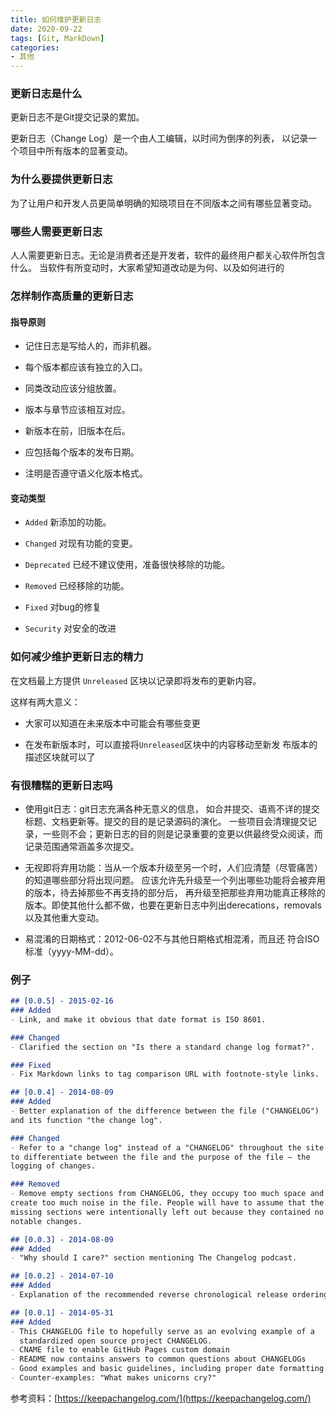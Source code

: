 ```yaml
---
title: 如何维护更新日志
date: 2020-09-22
tags: [Git, MarkDown]
categories: 
- 其他
---
```


### 更新日志是什么

更新日志不是Git提交记录的累加。

更新日志（Change Log）是一个由人工编辑，以时间为倒序的列表， 以记录一个项目中所有版本的显著变动。

### 为什么要提供更新日志

为了让用户和开发人员更简单明确的知晓项目在不同版本之间有哪些显著变动。

### 哪些人需要更新日志

人人需要更新日志。无论是消费者还是开发者，软件的最终用户都关心软件所包含什么。 当软件有所变动时，大家希望知道改动是为何、以及如何进行的

### 怎样制作高质量的更新日志

#### 指导原则

 - 记住日志是写给人的，而非机器。

 - 每个版本都应该有独立的入口。

 - 同类改动应该分组放置。

 - 版本与章节应该相互对应。

 - 新版本在前，旧版本在后。

 - 应包括每个版本的发布日期。

 - 注明是否遵守语义化版本格式。

#### 变动类型

 - `Added` 新添加的功能。

 - `Changed` 对现有功能的变更。

 - `Deprecated` 已经不建议使用，准备很快移除的功能。

 - `Removed` 已经移除的功能。

 - `Fixed` 对bug的修复

 - `Security` 对安全的改进

### 如何减少维护更新日志的精力

在文档最上方提供 `Unreleased` 区块以记录即将发布的更新内容。

这样有两大意义：

 - 大家可以知道在未来版本中可能会有哪些变更

 - 在发布新版本时，可以直接将`Unreleased`区块中的内容移动至新发 布版本的描述区块就可以了

### 有很糟糕的更新日志吗

- 使用git日志：git日志充满各种无意义的信息， 如合并提交、语焉不详的提交标题、文档更新等。提交的目的是记录源码的演化。 一些项目会清理提交记录，一些则不会；更新日志的目的则是记录重要的变更以供最终受众阅读，而记录范围通常涵盖多次提交。

- 无视即将弃用功能：当从一个版本升级至另一个时，人们应清楚（尽管痛苦）的知道哪些部分将出现问题。 应该允许先升级至一个列出哪些功能将会被弃用的版本，待去掉那些不再支持的部分后， 再升级至把那些弃用功能真正移除的版本。即使其他什么都不做，也要在更新日志中列出derecations，removals以及其他重大变动。

- 易混淆的日期格式：2012-06-02不与其他日期格式相混淆，而且还 符合ISO标准（yyyy-MM-dd）。

### 例子

```markdown
## [0.0.5] - 2015-02-16
### Added
- Link, and make it obvious that date format is ISO 8601.

### Changed
- Clarified the section on "Is there a standard change log format?".

### Fixed
- Fix Markdown links to tag comparison URL with footnote-style links.

## [0.0.4] - 2014-08-09
### Added
- Better explanation of the difference between the file ("CHANGELOG")
and its function "the change log".

### Changed
- Refer to a "change log" instead of a "CHANGELOG" throughout the site
to differentiate between the file and the purpose of the file — the
logging of changes.

### Removed
- Remove empty sections from CHANGELOG, they occupy too much space and
create too much noise in the file. People will have to assume that the
missing sections were intentionally left out because they contained no
notable changes.

## [0.0.3] - 2014-08-09
### Added
- "Why should I care?" section mentioning The Changelog podcast.

## [0.0.2] - 2014-07-10
### Added
- Explanation of the recommended reverse chronological release ordering.

## [0.0.1] - 2014-05-31
### Added
- This CHANGELOG file to hopefully serve as an evolving example of a
  standardized open source project CHANGELOG.
- CNAME file to enable GitHub Pages custom domain
- README now contains answers to common questions about CHANGELOGs
- Good examples and basic guidelines, including proper date formatting.
- Counter-examples: "What makes unicorns cry?"
```

参考资料：[https://keepachangelog.com/](https://keepachangelog.com/)